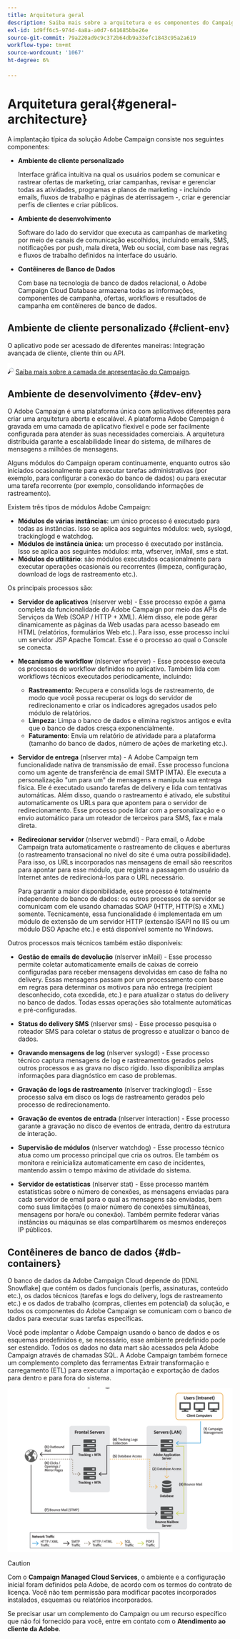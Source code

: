 ```yaml
---
title: Arquitetura geral
description: Saiba mais sobre a arquitetura e os componentes do Campaign
exl-id: 1d9ff6c5-974d-4a8a-a0d7-641685bbe26e
source-git-commit: 79a220ad9c9c372b64db9a33efc1843c95a2a619
workflow-type: tm+mt
source-wordcount: '1067'
ht-degree: 6%

---
```


# Arquitetura geral{#general-architecture}

A implantação típica da solução Adobe Campaign consiste nos seguintes componentes:

* **Ambiente de cliente personalizado**

   Interface gráfica intuitiva na qual os usuários podem se comunicar e rastrear ofertas de marketing, criar campanhas, revisar e gerenciar todas as atividades, programas e planos de marketing - incluindo emails, fluxos de trabalho e páginas de aterrissagem -, criar e gerenciar perfis de clientes e criar públicos.

* **Ambiente de desenvolvimento**

   Software do lado do servidor que executa as campanhas de marketing por meio de canais de comunicação escolhidos, incluindo emails, SMS, notificações por push, mala direta, Web ou social, com base nas regras e fluxos de trabalho definidos na interface do usuário.

* **Contêineres de Banco de Dados**

   Com base na tecnologia de banco de dados relacional, o Adobe Campaign Cloud Database armazena todas as informações, componentes de campanha, ofertas, workflows e resultados de campanha em contêineres de banco de dados.

## Ambiente de cliente personalizado {#client-env}

O aplicativo pode ser acessado de diferentes maneiras: Integração avançada de cliente, cliente thin ou API.

![](../assets/do-not-localize/glass.png) [Saiba mais sobre a camada de apresentação do Campaign](../start/ac-components.md).

## Ambiente de desenvolvimento {#dev-env}

O Adobe Campaign é uma plataforma única com aplicativos diferentes para criar uma arquitetura aberta e escalável. A plataforma Adobe Campaign é gravada em uma camada de aplicativo flexível e pode ser facilmente configurada para atender às suas necessidades comerciais. A arquitetura distribuída garante a escalabilidade linear do sistema, de milhares de mensagens a milhões de mensagens.

Alguns módulos do Campaign operam continuamente, enquanto outros são iniciados ocasionalmente para executar tarefas administrativas (por exemplo, para configurar a conexão do banco de dados) ou para executar uma tarefa recorrente (por exemplo, consolidando informações de rastreamento).

Existem três tipos de módulos Adobe Campaign:

* **Módulos de várias instâncias**: um único processo é executado para todas as instâncias. Isso se aplica aos seguintes módulos: web, syslogd, trackinglogd e watchdog.
* **Módulos de instância única**: um processo é executado por instância. Isso se aplica aos seguintes módulos: mta, wfserver, inMail, sms e stat.
* **Módulos do utilitário**: são módulos executados ocasionalmente para executar operações ocasionais ou recorrentes (limpeza, configuração, download de logs de rastreamento etc.).

Os principais processos são:

* **Servidor de aplicativos** (nlserver web) - Esse processo expõe a gama completa da funcionalidade do Adobe Campaign por meio das APIs de Serviços da Web (SOAP / HTTP + XML). Além disso, ele pode gerar dinamicamente as páginas da Web usadas para acesso baseado em HTML (relatórios, formulários Web etc.). Para isso, esse processo inclui um servidor JSP Apache Tomcat. Esse é o processo ao qual o Console se conecta.

* **Mecanismo de workflow** (nlserver wfserver) - Esse processo executa os processos de workflow definidos no aplicativo. Também lida com workflows técnicos executados periodicamente, incluindo:

   * **Rastreamento**: Recupera e consolida logs de rastreamento, de modo que você possa recuperar os logs do servidor de redirecionamento e criar os indicadores agregados usados pelo módulo de relatórios.
   * **Limpeza**: Limpa o banco de dados e elimina registros antigos e evita que o banco de dados cresça exponencialmente.
   * **Faturamento**: Envia um relatório de atividade para a plataforma (tamanho do banco de dados, número de ações de marketing etc.).

* **Servidor de entrega** (nlserver mta) - A Adobe Campaign tem funcionalidade nativa de transmissão de email. Esse processo funciona como um agente de transferência de email SMTP (MTA). Ele executa a personalização &quot;um para um&quot; de mensagens e manipula sua entrega física. Ele é executado usando tarefas de delivery e lida com tentativas automáticas. Além disso, quando o rastreamento é ativado, ele substitui automaticamente os URLs para que apontem para o servidor de redirecionamento. Esse processo pode lidar com a personalização e o envio automático para um roteador de terceiros para SMS, fax e mala direta.

* **Redirecionar servidor** (nlserver webmdl) - Para email, o Adobe Campaign trata automaticamente o rastreamento de cliques e aberturas (o rastreamento transacional no nível do site é uma outra possibilidade). Para isso, os URLs incorporados nas mensagens de email são reescritos para apontar para esse módulo, que registra a passagem do usuário da Internet antes de redirecioná-los para o URL necessário.

   Para garantir a maior disponibilidade, esse processo é totalmente independente do banco de dados: os outros processos de servidor se comunicam com ele usando chamadas SOAP (HTTP, HTTP(S) e XML) somente. Tecnicamente, essa funcionalidade é implementada em um módulo de extensão de um servidor HTTP (extensão ISAPI no IIS ou um módulo DSO Apache etc.) e está disponível somente no Windows.

Outros processos mais técnicos também estão disponíveis:

* **Gestão de emails de devolução** (nlserver inMail) - Esse processo permite coletar automaticamente emails de caixas de correio configuradas para receber mensagens devolvidas em caso de falha no delivery. Essas mensagens passam por um processamento com base em regras para determinar os motivos para não entrega (recipient desconhecido, cota excedida, etc.) e para atualizar o status do delivery no banco de dados. Todas essas operações são totalmente automáticas e pré-configuradas.

* **Status do delivery SMS** (nlserver sms) - Esse processo pesquisa o roteador SMS para coletar o status de progresso e atualizar o banco de dados.

* **Gravando mensagens de log** (nlserver syslogd) - Esse processo técnico captura mensagens de log e rastreamentos gerados pelos outros processos e as grava no disco rígido. Isso disponibiliza amplas informações para diagnóstico em caso de problemas.

* **Gravação de logs de rastreamento** (nlserver trackinglogd) - Esse processo salva em disco os logs de rastreamento gerados pelo processo de redirecionamento.

* **Gravação de eventos de entrada** (nlserver interaction) - Esse processo garante a gravação no disco de eventos de entrada, dentro da estrutura de interação.

* **Supervisão de módulos** (nlserver watchdog) - Esse processo técnico atua como um processo principal que cria os outros. Ele também os monitora e reinicializa automaticamente em caso de incidentes, mantendo assim o tempo máximo de atividade do sistema.

* **Servidor de estatísticas** (nlserver stat) - Esse processo mantém estatísticas sobre o número de conexões, as mensagens enviadas para cada servidor de email para o qual as mensagens são enviadas, bem como suas limitações (o maior número de conexões simultâneas, mensagens por hora/e ou conexão). Também permite federar várias instâncias ou máquinas se elas compartilharem os mesmos endereços IP públicos.

## Contêineres de banco de dados {#db-containers}

O banco de dados da Adobe Campaign Cloud depende do [!DNL Snowflake] que contém os dados funcionais (perfis, assinaturas, conteúdo etc.), os dados técnicos (tarefas e logs do delivery, logs de rastreamento etc.) e os dados de trabalho (compras, clientes em potencial) da solução, e todos os componentes do Adobe Campaign se comunicam com o banco de dados para executar suas tarefas específicas.

Você pode implantar o Adobe Campaign usando o banco de dados e os esquemas predefinidos e, se necessário, esse ambiente predefinido pode ser estendido. Todos os dados no data mart são acessados pela Adobe Campaign através de chamadas SQL. A Adobe Campaign também fornece um complemento completo das ferramentas Extrair transformação e carregamento (ETL) para executar a importação e exportação de dados para dentro e para fora do sistema.

![](assets/data-flow-diagram.png)


>[!CAUTION]
>
>Com o **Campaign Managed Cloud Services**, o ambiente e a configuração inicial foram definidos pela Adobe, de acordo com os termos do contrato de licença. Você não tem permissão para modificar pacotes incorporados instalados, esquemas ou relatórios incorporados.
>
>Se precisar usar um complemento do Campaign ou um recurso específico que não foi fornecido para você, entre em contato com o **Atendimento ao cliente da Adobe**.
